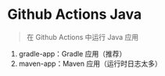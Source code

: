 # Github Actions Java
> 在 Github Actions 中运行 Java 应用
1. gradle-app：Gradle 应用（推荐）
2. maven-app：Maven 应用（运行时日志太多）
